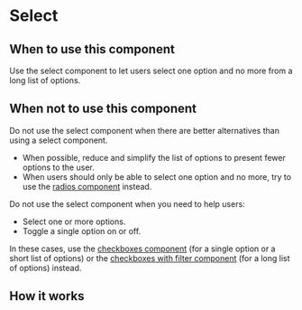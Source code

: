 # Select

## When to use this component

Use the select component to let users select one option and no more from a long list of options.

## When not to use this component

Do not use the select component when there are better alternatives than using a select component.

* When possible, reduce and simplify the list of options to present fewer options to the user.
* When users should only be able to select one option and no more, try to use the <a href="{{path './radios.html'}}">radios component</a> instead.

Do not use the select component when you need to help users:

* Select one or more options.
* Toggle a single option on or off.

In these cases, use the <a href="{{path './checkboxes.html'}}">checkboxes component</a> (for a single option or a short list of options) or the <a href="{{path './checkboxes-with-filter.html'}}">checkboxes with filter component</a> (for a long list of options) instead.

## How it works

